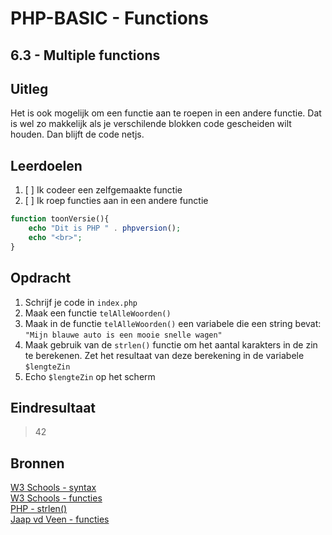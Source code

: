 # PHP-BASIC - Functions

## 6.3 - Multiple functions

## Uitleg

Het is ook mogelijk om een functie aan te roepen in een andere functie. Dat is wel zo makkelijk als je verschilende blokken code gescheiden wilt houden. Dan blijft de code netjs.

## Leerdoelen

1. [ ] Ik codeer een zelfgemaakte functie
2. [ ] Ik roep functies aan in een andere functie

```php
function toonVersie(){
    echo "Dit is PHP " . phpversion();
    echo "<br>";
}
```

## Opdracht

1. Schrijf je code in `index.php`
2. Maak een functie `telAlleWoorden()`
3. Maak in de functie `telAlleWoorden()` een variabele die een string bevat: `"Mijn blauwe auto is een mooie snelle wagen"`
4. Maak gebruik van de `strlen()` functie om het aantal karakters in de zin te berekenen. Zet het resultaat van deze berekening in de variabele `$lengteZin`
5. Echo `$lengteZin` op het scherm

## Eindresultaat

> 42

## Bronnen

[W3 Schools - syntax](https://www.w3schools.com/PHP/php_syntax.asp)  
[W3 Schools - functies](https://www.w3schools.com/php/php_functions.asp)  
[PHP  - strlen()](https://www.php.net/manual/en/function.strlen.php)  
[Jaap vd Veen - functies](https://phpbasis.jaapvdveen.nl/basiscursus-php/les-3-inleiding-functies/)

<!--- ------------ DIT COMMENTAAR LATEN STAAN AUB ------------
------------------ ------------------------------ ------------
------------------ eagle ref:93252457
------------------ ------------------------------ ------------
------------------ DIT COMMENTAAR LATEN STAAN AUB -------- -->
